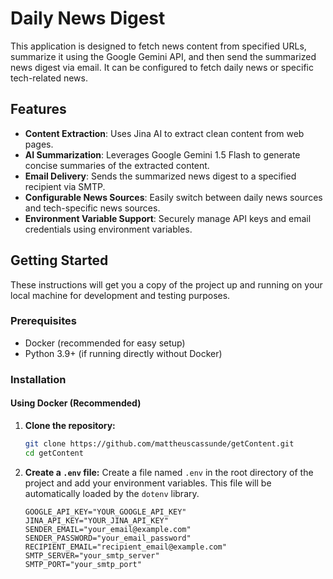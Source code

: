 # Daily News Digest

This application is designed to fetch news content from specified URLs, summarize it using the Google Gemini API, and then send the summarized news digest via email. It can be configured to fetch daily news or specific tech-related news.

## Features

- **Content Extraction**: Uses Jina AI to extract clean content from web pages.
- **AI Summarization**: Leverages Google Gemini 1.5 Flash to generate concise summaries of the extracted content.
- **Email Delivery**: Sends the summarized news digest to a specified recipient via SMTP.
- **Configurable News Sources**: Easily switch between daily news sources and tech-specific news sources.
- **Environment Variable Support**: Securely manage API keys and email credentials using environment variables.

## Getting Started

These instructions will get you a copy of the project up and running on your local machine for development and testing purposes.

### Prerequisites

- Docker (recommended for easy setup)
- Python 3.9+ (if running directly without Docker)

### Installation

#### Using Docker (Recommended)

1. **Clone the repository:**
   ```bash
   git clone https://github.com/mattheuscassunde/getContent.git
   cd getContent
   ```

2. **Create a `.env` file:**
   Create a file named `.env` in the root directory of the project and add your environment variables. This file will be automatically loaded by the `dotenv` library.

   ```
   GOOGLE_API_KEY="YOUR_GOOGLE_API_KEY"
   JINA_API_KEY="YOUR_JINA_API_KEY"
   SENDER_EMAIL="your_email@example.com"
   SENDER_PASSWORD="your_email_password"
   RECIPIENT_EMAIL="recipient_email@example.com"
   SMTP_SERVER="your_smtp_server"
   SMTP_PORT="your_smtp_port"
   